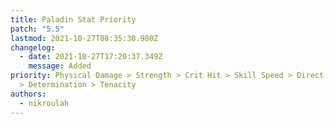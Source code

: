 ```yaml
---
title: Paladin Stat Priority
patch: "5.5"
lastmod: 2021-10-27T08:35:30.980Z
changelog:
  - date: 2021-10-27T17:20:37.349Z
    message: Added
priority: Physical Damage > Strength > Crit Hit > Skill Speed > Direct Hit Rate
  > Determination > Tenacity
authors:
  - nikroulah
---
```


